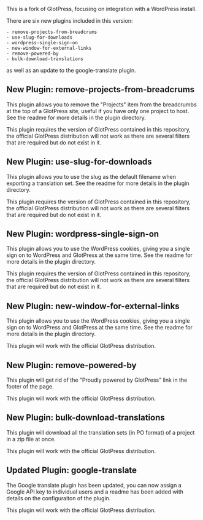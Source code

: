 This is a fork of GlotPress, focusing on integration with a WordPress install.

There are six new plugins included in this version:

	- remove-projects-from-breadcrums
	- use-slug-for-downloads
	- wordpress-single-sign-on
	- new-window-for-external-links
	- remove-powered-by
	- bulk-download-translations
	
as well as an update to the google-translate plugin.

New Plugin: remove-projects-from-breadcrums
-------------------------------------------
This plugin allows you to remove the "Projects" item from the breadcrumbs at the top of a GlotPress site, useful if you have only one project to host.  See the readme for more details in the plugin directory.
	
This plugin requires the version of GlotPress contained in this repository, the official GlotPress distribution will not work as there are several filters that are required but do not exist in it.
	
New Plugin: use-slug-for-downloads
----------------------------------
This plugin allows you to use the slug as the default filename when exporting a translation set.  See the readme for more details in the plugin directory.
	
This plugin requires the version of GlotPress contained in this repository, the official GlotPress distribution will not work as there are several filters that are required but do not exist in it.

New Plugin: wordpress-single-sign-on
------------------------------------
This plugin allows you to use the WordPress cookies, giving you a single sign on to WordPress and GlotPress at the same time.  See the readme for more details in the plugin directory.

This plugin requires the version of GlotPress contained in this repository, the official GlotPress distribution will not work as there are several filters that are required but do not exist in it.
	
New Plugin: new-window-for-external-links
-----------------------------------------
This plugin allows you to use the WordPress cookies, giving you a single sign on to WordPress and GlotPress at the same time.  See the readme for more details in the plugin directory.

This plugin will work with the official GlotPress distribution.

New Plugin: remove-powered-by
-----------------------------
This plugin will get rid of the "Proudly powered by GlotPress" link in the footer of the page.

This plugin will work with the official GlotPress distribution.
	
New Plugin: bulk-download-translations
--------------------------------------
This plugin will download all the translation sets (in PO format) of a project in a zip file at once.

This plugin will work with the official GlotPress distribution.
	
Updated Plugin: google-translate
--------------------------------
The Google translate plugin has been updated, you can now assign a Google API key to individual users and a readme has been added with details on the configuraiton of the plugin.
	
This plugin will work with the official GlotPress distribution.